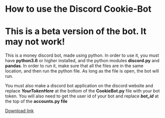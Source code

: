 # How to use the Discord Cookie-Bot

# This is a beta version of the bot. It may not work!

This is a money discord bot, made using python. In order to use it, you must have **python3.6** or higher installed, and the python modules **discord.py** and **pandas**. In order to run it, make sure that all the files are in the same location, and then run the python file. As long as the file is open, the bot will run.

You must also make a discord bot application on the discord website and replace ***YourTokenHere*** at the bottom of the **CookieBot.py** file with your bot token. You will also need to get the user id of your bot and replace ***bot_id*** at the top of the **accounts.py file**

[Download link](https://github.com/The-Canadians-Friend/Cookie-Bot/archive/master.zip)

